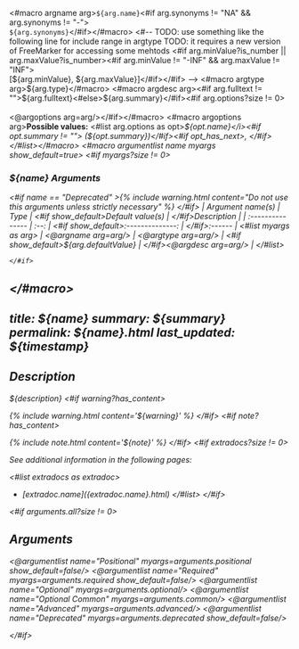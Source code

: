 <#macro argname arg>`${arg.name}`<#if arg.synonyms != "NA" && arg.synonyms != "-"><br/>`${arg.synonyms}`</#if></#macro>
<#-- TODO: use something like the following line for include range in argtype
TODO: it requires a new version of FreeMarker for accessing some mehtods
<#if arg.minValue?is_number || arg.maxValue?is_number><#if arg.minValue != "-INF" && arg.maxValue != "INF"><br/>[${arg.minValue}, ${arg.maxValue}]</#if></#if>
-->
<#macro argtype arg>${arg.type}</#macro>
<#macro argdesc arg><#if arg.fulltext != "">${arg.fulltext}<#else>${arg.summary}</#if><#if arg.options?size != 0><br/><br/><@argoptions arg=arg/></#if></#macro>
<#macro argoptions arg><b>Possible values:</b> <#list arg.options as opt><i>${opt.name}</i><#if opt.summary != ""> (${opt.summary})</#if><#if opt_has_next>, </#if></#list></#macro>
<#macro argumentlist name myargs show_default=true>
    <#if myargs?size != 0>
### ${name} Arguments

<#if name == "Deprecated" >{% include warning.html content="Do not use this arguments unless strictly necessary" %}
</#if>
| Argument name(s) | Type | <#if show_default>Default value(s) | </#if>Description |
| :--------------- | :--: | <#if show_default>:--------------: | </#if>:------ |
        <#list myargs as arg>
| <@argname arg=arg/> | <@argtype arg=arg/> | <#if show_default>${arg.defaultValue} | </#if><@argdesc arg=arg/> |
        </#list>

	</#if>
</#macro>
---
title: ${name}
summary: ${summary}
permalink: ${name}.html
last_updated: ${timestamp}
---

## Description

${description}
<#if warning?has_content>

{% include warning.html content='${warning}' %}
</#if>
<#if note?has_content>

{% include note.html content='${note}' %}
</#if>
<#if extradocs?size != 0>

<i>See additional information in the following pages:</i>

<#list extradocs as extradoc>
- [${extradoc.name}](${extradoc.name}.html)
</#list>
</#if>

<#if arguments.all?size != 0>
## Arguments

<@argumentlist name="Positional" myargs=arguments.positional show_default=false/>
<@argumentlist name="Required" myargs=arguments.required show_default=false/>
<@argumentlist name="Optional" myargs=arguments.optional/>
<@argumentlist name="Optional Common" myargs=arguments.common/>
<@argumentlist name="Advanced" myargs=arguments.advanced/>
<@argumentlist name="Deprecated" myargs=arguments.deprecated show_default=false/>

</#if>

